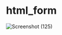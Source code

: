 # html_form
![Screenshot (125)](https://user-images.githubusercontent.com/78166507/226426669-685acf0f-bda6-4963-b02d-407ae9434db1.png)









